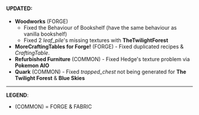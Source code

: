 #### UPDATED:
- **Woodworks** (FORGE) 
  - Fixed the Behaviour of Bookshelf (have the same behaviour as vanilla bookshelf)
  - Fixed 2 _leaf_pile_'s missing textures with **TheTwilightForest**
- **MoreCraftingTables for Forge!** (FORGE) - Fixed duplicated recipes & _CraftingTable_.
- **Refurbished Furniture** (COMMON) - Fixed Hedge's texture problem via **Pokemon AIO**
- **Quark** (COMMON) - Fixed _trapped_chest_ not being generated for **The Twilight Forest** & **Blue Skies**

---
**LEGEND**:
- (COMMON) = FORGE & FABRIC